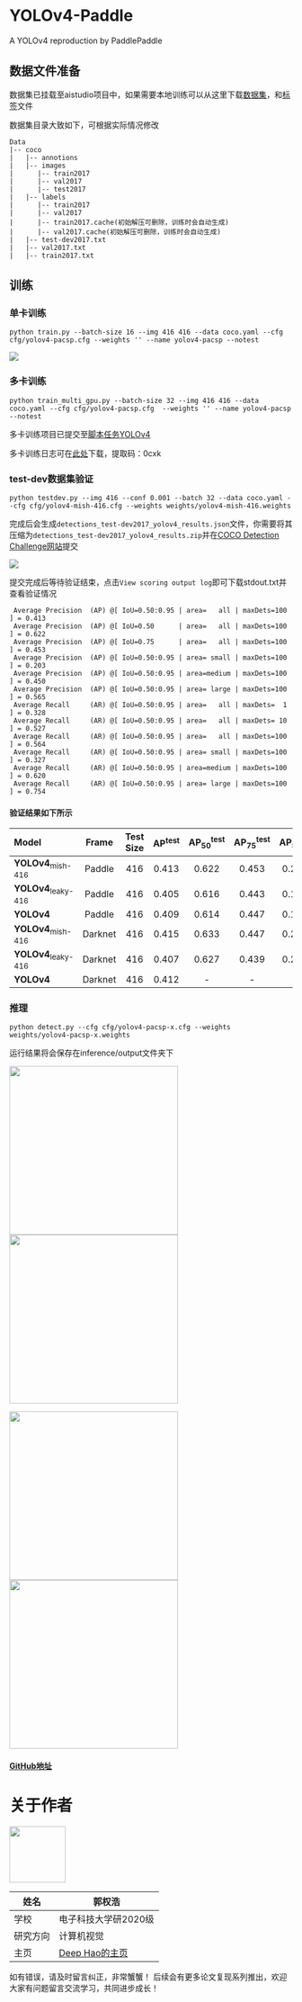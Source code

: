# YOLOv4-Paddle

A YOLOv4 reproduction by PaddlePaddle

## 数据文件准备

数据集已挂载至aistudio项目中，如果需要本地训练可以从这里下载[数据集](https://aistudio.baidu.com/aistudio/datasetdetail/105347)，和[标签](https://aistudio.baidu.com/aistudio/datasetdetail/103218)文件

数据集目录大致如下，可根据实际情况修改
```
Data
|-- coco
|   |-- annotions
|   |-- images
|      |-- train2017
|      |-- val2017
|      |-- test2017
|   |-- labels
|      |-- train2017
|      |-- val2017
|      |-- train2017.cache(初始解压可删除，训练时会自动生成)
|      |-- val2017.cache(初始解压可删除，训练时会自动生成)
|   |-- test-dev2017.txt
|   |-- val2017.txt
|   |-- train2017.txt
```

## 训练

### 单卡训练
```
python train.py --batch-size 16 --img 416 416 --data coco.yaml --cfg cfg/yolov4-pacsp.cfg --weights '' --name yolov4-pacsp --notest
```
![](https://ai-studio-static-online.cdn.bcebos.com/daf7a96baa614de89e623a0333a1b7d191977db407e64adda171d507b06fb5f9)


### 多卡训练
```
python train_multi_gpu.py --batch-size 32 --img 416 416 --data coco.yaml --cfg cfg/yolov4-pacsp.cfg  --weights '' --name yolov4-pacsp --notest
```
多卡训练项目已提交至[脚本任务YOLOv4](https://aistudio.baidu.com/aistudio/clusterprojectdetail/2337633)

多卡训练日志可在[此处](https://pan.baidu.com/s/1AOzdZTa-kTtuc5f1QhlCdQ)下载，提取码：0cxk


### test-dev数据集验证
```
python testdev.py --img 416 --conf 0.001 --batch 32 --data coco.yaml --cfg cfg/yolov4-mish-416.cfg --weights weights/yolov4-mish-416.weights
```
完成后会生成`detections_test-dev2017_yolov4_results.json`文件，你需要将其压缩为`detections_test-dev2017_yolov4_results.zip`并在[COCO Detection Challenge网站](https://competitions.codalab.org/competitions/20794#participate)提交

![](https://ai-studio-static-online.cdn.bcebos.com/f2a7c0bdffb648b78fa72105d3536142b9c851755ec1435aa6abb3b3bd244056)

提交完成后等待验证结束，点击`View scoring output log`即可下载stdout.txt并查看验证情况
```
 Average Precision  (AP) @[ IoU=0.50:0.95 | area=   all | maxDets=100 ] = 0.413
 Average Precision  (AP) @[ IoU=0.50      | area=   all | maxDets=100 ] = 0.622
 Average Precision  (AP) @[ IoU=0.75      | area=   all | maxDets=100 ] = 0.453
 Average Precision  (AP) @[ IoU=0.50:0.95 | area= small | maxDets=100 ] = 0.203
 Average Precision  (AP) @[ IoU=0.50:0.95 | area=medium | maxDets=100 ] = 0.450
 Average Precision  (AP) @[ IoU=0.50:0.95 | area= large | maxDets=100 ] = 0.565
 Average Recall     (AR) @[ IoU=0.50:0.95 | area=   all | maxDets=  1 ] = 0.328
 Average Recall     (AR) @[ IoU=0.50:0.95 | area=   all | maxDets= 10 ] = 0.527
 Average Recall     (AR) @[ IoU=0.50:0.95 | area=   all | maxDets=100 ] = 0.564
 Average Recall     (AR) @[ IoU=0.50:0.95 | area= small | maxDets=100 ] = 0.327
 Average Recall     (AR) @[ IoU=0.50:0.95 | area=medium | maxDets=100 ] = 0.620
 Average Recall     (AR) @[ IoU=0.50:0.95 | area= large | maxDets=100 ] = 0.754
```

#### 验证结果如下所示

| Model |Frame| Test Size | AP<sup>test</sup> | AP<sub>50</sub><sup>test</sup> | AP<sub>75</sub><sup>test</sup> | AP<sub>S</sub><sup>test</sup> | AP<sub>M</sub><sup>test</sup> | AP<sub>L</sub><sup>test</sup> | cfg | weights |
| :-- | :-: | :-: | :-: | :-: | :-: | :-: | :-: | :-: | :-: |  :-: |
| **YOLOv4**<sub>mish-416</sub> |Paddle| 416 | 0.413 | 0.622 | 0.453 | 0.203 | 0.450 | 0.565 | [cfg](https://github.com/GuoQuanhao/YOLOv4-Paddle/tree/main/cfg/yolov4-mish-416.cfg) | [weights](https://pan.baidu.com/s/1XMWfVJOAHsFUCsU8pwEr_Q)/r2nw |
| **YOLOv4**<sub>leaky-416</sub> |Paddle| 416 | 0.405 | 0.616 | 0.443 | 0.195 | 0.441 | 0.552 | [cfg](https://github.com/GuoQuanhao/YOLOv4-Paddle/tree/main/cfg/yolov4-leaky-416.cfg) | [weights](https://pan.baidu.com/s/1Ppm4654qEgWyoFqTQ--5gQ)/wx7w |
| **YOLOv4** |Paddle| 416 | 0.409 | 0.614 | 0.447 | 0.188 | 0.449| 0.572 | [cfg](https://github.com/GuoQuanhao/YOLOv4-Paddle/tree/main/cfg/yolov4.cfg) | [weights](https://pan.baidu.com/s/1Bwoi5nFIrl45T0pKByd_KA)/lwdy |
| **YOLOv4**<sub>mish-416</sub> |Darknet| 416 | 0.415 | 0.633 | 0.447 | 0.219 | 0.444 | 0.553 | [cfg](https://github.com/GuoQuanhao/YOLOv4-Paddle/tree/main/cfg/yolov4-pacsp-x-mish.cfg) | [weights](https://drive.google.com/open?id=1NuYL-MBKU0ko0dwsvnCx6vUr7970XSAR) |
| **YOLOv4**<sub>leaky-416</sub> |Darknet| 416 | 0.407 | 0.627 | 0.439 | 0.214 | 0.437 | 0.540 | [cfg](https://github.com/GuoQuanhao/YOLOv4-Paddle/tree/main/cfg/yolov4-pacsp-x-mish.cfg) | [weights](https://drive.google.com/open?id=1bV4RyU_-PNB78G-OtoTmw1Q7t_q90GKY) |
| **YOLOv4** |Darknet| 416 | 0.412 | - | - | - | - | - | [cfg](https://github.com/GuoQuanhao/YOLOv4-Paddle/tree/main/cfg/yolov4-pacsp-s.cfg) | [weights](https://drive.google.com/open?id=1L-SO373Udc9tPz5yLkgti5IAXFboVhUt)|
### 推理

```
python detect.py --cfg cfg/yolov4-pacsp-x.cfg --weights weights/yolov4-pacsp-x.weights
```
运行结果将会保存在inference/output文件夹下

<img src="https://ai-studio-static-online.cdn.bcebos.com/c44854745ee645eda2b29adb74c7236ef6a243a6f14447fdb0262bf960121138" width="300"/><img src="https://ai-studio-static-online.cdn.bcebos.com/00dc6c2592d34c4ead7501297cf8317edd8c5a3963e6455f82d124a3ea1836bf" width="300"/>

<img src="https://ai-studio-static-online.cdn.bcebos.com/78439e72fbd847f4b2948bd1252068a075e6eabbedd446a697fb42598d553aa2" width="300"/><img src="https://ai-studio-static-online.cdn.bcebos.com/478d29f5bf994856884a49f6d324cb48710d4a93c916481c85241f93f53d46a4" width="300"/>



#### [GitHub地址](https://github.com/GuoQuanhao/YOLOv4-Paddle)

# **关于作者**
<img src="https://ai-studio-static-online.cdn.bcebos.com/cb9a1e29b78b43699f04bde668d4fc534aa68085ba324f3fbcb414f099b5a042" width="100"/>


| 姓名        |  郭权浩                           |
| --------     | -------- | 
| 学校        | 电子科技大学研2020级     | 
| 研究方向     | 计算机视觉             | 
| 主页        | [Deep Hao的主页](https://blog.csdn.net/qq_39567427?spm=1000.2115.3001.5343) |
如有错误，请及时留言纠正，非常蟹蟹！
后续会有更多论文复现系列推出，欢迎大家有问题留言交流学习，共同进步成长！
